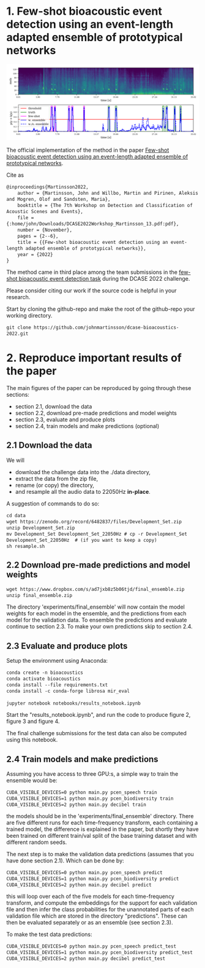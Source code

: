 # 1. Few-shot bioacoustic event detection using an event-length adapted ensemble of prototypical networks

![Method illustration](figures/illustration.png)

The official implementation of the method in the paper [Few-shot bioacoustic event detection using an event-length adapted ensemble of prototypical networks](https://dcase.community/documents/workshop2022/proceedings/DCASE2022Workshop_Martinsson_13.pdf).

Cite as

    @inproceedings{Martinsson2022,
        author = {Martinsson, John and Willbo, Martin and Pirinen, Aleksis and Mogren, Olof and Sandsten, Maria},
        booktitle = {The 7th Workshop on Detection and Classification of Acoustic Scenes and Events},
        file = {:home/john/Downloads/DCASE2022Workshop_Martinsson_13.pdf:pdf},
        number = {November},
        pages = {2--6},
        title = {{Few-shot bioacoustic event detection using an event-length adapted ensemble of prototypical networks}},
        year = {2022}
    }


The method came in third place among the team submissions in the [few-shot bioacoustic event detection task](https://dcase.community/challenge2022/task-few-shot-bioacoustic-event-detection-results) during the DCASE 2022 challenge.

Please consider citing our work if the source code is helpful in your research.

Start by cloning the github-repo and make the root of the github-repo your working directory.

    git clone https://github.com/johnmartinsson/dcase-bioacoustics-2022.git

# 2. Reproduce important results of the paper
The main figures of the paper can be reproduced by going through these sections:

- section 2.1, download the data
- section 2.2, download pre-made predictions and model weights
- section 2.3, evaluate and produce plots
- section 2.4, train models and make predictions (optional)


## 2.1 Download the data

We will
- download the challenge data into the ./data directory, 
- extract the data from the zip file, 
- rename (or copy) the directory, 
- and resample all the audio data to 22050Hz __in-place__.

A suggestion of commands to do so:

    cd data
    wget https://zenodo.org/record/6482837/files/Development_Set.zip
    unzip Development_Set.zip
    mv Development_Set Development_Set_22050Hz # cp -r Development_Set Development_Set_22050Hz  # (if you want to keep a copy)
    sh resample.sh
    
## 2.2 Download pre-made predictions and model weights

    wget https://www.dropbox.com/s/ad7jxb8z5b06tjd/final_ensemble.zip
    unzip final_ensemble.zip
    
The directory 'experiments/final_ensemble' will now contain the model weights for each model in the ensemble, and the predictions from each model for the validation data. To ensemble the predictions and evaluate continue to section 2.3. To make your own predictions skip to section 2.4.

## 2.3 Evaluate and produce plots
Setup the environment using Anaconda:

    conda create -n bioacoustics
    conda activate bioacoustics
    conda install --file requirements.txt
    conda install -c conda-forge librosa mir_eval

    jupyter notebook notebooks/results_notebook.ipynb
    
Start the "results_notebook.ipynb", and run the code to produce figure 2, figure 3 and figure 4.

The final challenge submissions for the test data can also be computed using this notebook.

## 2.4 Train models and make predictions
Assuming you have access to three GPU:s, a simple way to train the ensemble would be:

    CUDA_VISIBLE_DEVICES=0 python main.py pcen_speech train
    CUDA_VISIBLE_DEVICES=1 python main.py pcen_biodiversity train
    CUDA_VISIBLE_DEVICES=2 python main.py decibel train
    
the models should be in the 'experiments/final_ensemble' directory. There are five different runs for each time-frequency transform, each containing a trained model, the difference is explained in the paper, but shortly they have been trained on different train/val split of the base training dataset and with different random seeds. 

The next step is to make the validation data predictions (assumes that you have done section 2.1). Which can be done by:

    CUDA_VISIBLE_DEVICES=0 python main.py pcen_speech predict
    CUDA_VISIBLE_DEVICES=1 python main.py pcen_biodiversity predict
    CUDA_VISIBLE_DEVICES=2 python main.py decibel predict

this will loop over each of the five models for each time-frequency transform, and compute the embeddings for the support for each validation file and then infer the class probabilities for the unannotated parts of each validation file which are stored in the directory "predictions". These can then be evaluated separately or as an ensemble (see section 2.3).

To make the test data predictions:

    CUDA_VISIBLE_DEVICES=0 python main.py pcen_speech predict_test
    CUDA_VISIBLE_DEVICES=1 python main.py pcen_biodiversity predict_test
    CUDA_VISIBLE_DEVICES=2 python main.py decibel predict_test
